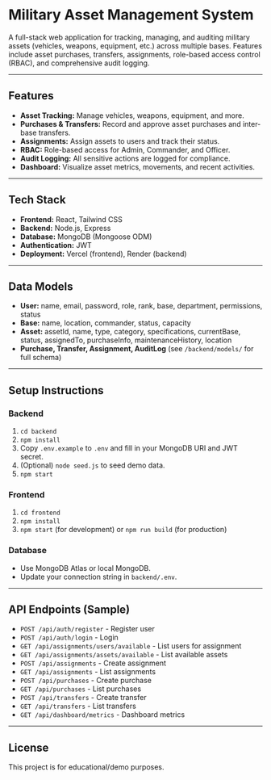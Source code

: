 # Military Asset Management System

A full-stack web application for tracking, managing, and auditing military assets (vehicles, weapons, equipment, etc.) across multiple bases. Features include asset purchases, transfers, assignments, role-based access control (RBAC), and comprehensive audit logging.

---

## Features

- **Asset Tracking:** Manage vehicles, weapons, equipment, and more.
- **Purchases & Transfers:** Record and approve asset purchases and inter-base transfers.
- **Assignments:** Assign assets to users and track their status.
- **RBAC:** Role-based access for Admin, Commander, and Officer.
- **Audit Logging:** All sensitive actions are logged for compliance.
- **Dashboard:** Visualize asset metrics, movements, and recent activities.

---

## Tech Stack

- **Frontend:** React, Tailwind CSS
- **Backend:** Node.js, Express
- **Database:** MongoDB (Mongoose ODM)
- **Authentication:** JWT
- **Deployment:** Vercel (frontend), Render (backend)

---

## Data Models

- **User:** name, email, password, role, rank, base, department, permissions, status
- **Base:** name, location, commander, status, capacity
- **Asset:** assetId, name, type, category, specifications, currentBase, status, assignedTo, purchaseInfo, maintenanceHistory, location
- **Purchase, Transfer, Assignment, AuditLog** (see `/backend/models/` for full schema)

---

## Setup Instructions

### Backend

1. `cd backend`
2. `npm install`
3. Copy `.env.example` to `.env` and fill in your MongoDB URI and JWT secret.
4. (Optional) `node seed.js` to seed demo data.
5. `npm start`

### Frontend

1. `cd frontend`
2. `npm install`
3. `npm start` (for development) or `npm run build` (for production)

### Database

- Use MongoDB Atlas or local MongoDB.
- Update your connection string in `backend/.env`.

---

## API Endpoints (Sample)

- `POST /api/auth/register` - Register user
- `POST /api/auth/login` - Login
- `GET /api/assignments/users/available` - List users for assignment
- `GET /api/assignments/assets/available` - List available assets
- `POST /api/assignments` - Create assignment
- `GET /api/assignments` - List assignments
- `POST /api/purchases` - Create purchase
- `GET /api/purchases` - List purchases
- `POST /api/transfers` - Create transfer
- `GET /api/transfers` - List transfers
- `GET /api/dashboard/metrics` - Dashboard metrics

---

## License

This project is for educational/demo purposes.

